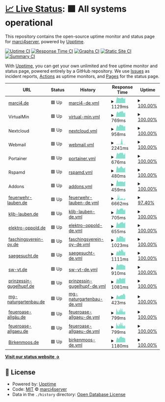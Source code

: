 # [📈 Live Status](https://marci4server.github.io/uptime): <!--live status--> **🟩 All systems operational**

This repository contains the open-source uptime monitor and status page for [marci4server](https://marci4server.github.io/uptime), powered by [Upptime](https://github.com/upptime/upptime).

[![Uptime CI](https://github.com/marci4server/uptime/workflows/Uptime%20CI/badge.svg)](https://github.com/marci4server/uptime/actions?query=workflow%3A%22Uptime+CI%22)
[![Response Time CI](https://github.com/marci4server/uptime/workflows/Response%20Time%20CI/badge.svg)](https://github.com/marci4server/uptime/actions?query=workflow%3A%22Response+Time+CI%22)
[![Graphs CI](https://github.com/marci4server/uptime/workflows/Graphs%20CI/badge.svg)](https://github.com/marci4server/uptime/actions?query=workflow%3A%22Graphs+CI%22)
[![Static Site CI](https://github.com/marci4server/uptime/workflows/Static%20Site%20CI/badge.svg)](https://github.com/marci4server/uptime/actions?query=workflow%3A%22Static+Site+CI%22)
[![Summary CI](https://github.com/marci4server/uptime/workflows/Summary%20CI/badge.svg)](https://github.com/marci4server/uptime/actions?query=workflow%3A%22Summary+CI%22)

With [Upptime](https://upptime.js.org), you can get your own unlimited and free uptime monitor and status page, powered entirely by a GitHub repository. We use [Issues](https://github.com/marci4server/uptime/issues) as incident reports, [Actions](https://github.com/marci4server/uptime/actions) as uptime monitors, and [Pages](https://marci4server.github.io/uptime) for the status page.

<!--start: status pages-->
<!-- This summary is generated by Upptime (https://github.com/upptime/upptime) -->
<!-- Do not edit this manually, your changes will be overwritten -->
<!-- prettier-ignore -->
| URL | Status | History | Response Time | Uptime |
| --- | ------ | ------- | ------------- | ------ |
| <img alt="" src="https://icons.duckduckgo.com/ip3/marci4.de.ico" height="13"> [marci4.de](https://marci4.de) | 🟩 Up | [marci4-de.yml](https://github.com/marci4server/uptime/commits/HEAD/history/marci4-de.yml) | <details><summary><img alt="Response time graph" src="./graphs/marci4-de/response-time-week.png" height="20"> 1129ms</summary><br><a href="https://marci4server.github.io/uptime/history/marci4-de"><img alt="Response time 832" src="https://img.shields.io/endpoint?url=https%3A%2F%2Fraw.githubusercontent.com%2Fmarci4server%2Fuptime%2FHEAD%2Fapi%2Fmarci4-de%2Fresponse-time.json"></a><br><a href="https://marci4server.github.io/uptime/history/marci4-de"><img alt="24-hour response time 1247" src="https://img.shields.io/endpoint?url=https%3A%2F%2Fraw.githubusercontent.com%2Fmarci4server%2Fuptime%2FHEAD%2Fapi%2Fmarci4-de%2Fresponse-time-day.json"></a><br><a href="https://marci4server.github.io/uptime/history/marci4-de"><img alt="7-day response time 1129" src="https://img.shields.io/endpoint?url=https%3A%2F%2Fraw.githubusercontent.com%2Fmarci4server%2Fuptime%2FHEAD%2Fapi%2Fmarci4-de%2Fresponse-time-week.json"></a><br><a href="https://marci4server.github.io/uptime/history/marci4-de"><img alt="30-day response time 1658" src="https://img.shields.io/endpoint?url=https%3A%2F%2Fraw.githubusercontent.com%2Fmarci4server%2Fuptime%2FHEAD%2Fapi%2Fmarci4-de%2Fresponse-time-month.json"></a><br><a href="https://marci4server.github.io/uptime/history/marci4-de"><img alt="1-year response time 898" src="https://img.shields.io/endpoint?url=https%3A%2F%2Fraw.githubusercontent.com%2Fmarci4server%2Fuptime%2FHEAD%2Fapi%2Fmarci4-de%2Fresponse-time-year.json"></a></details> | <details><summary><a href="https://marci4server.github.io/uptime/history/marci4-de">100.00%</a></summary><a href="https://marci4server.github.io/uptime/history/marci4-de"><img alt="All-time uptime 99.99%" src="https://img.shields.io/endpoint?url=https%3A%2F%2Fraw.githubusercontent.com%2Fmarci4server%2Fuptime%2FHEAD%2Fapi%2Fmarci4-de%2Fuptime.json"></a><br><a href="https://marci4server.github.io/uptime/history/marci4-de"><img alt="24-hour uptime 100.00%" src="https://img.shields.io/endpoint?url=https%3A%2F%2Fraw.githubusercontent.com%2Fmarci4server%2Fuptime%2FHEAD%2Fapi%2Fmarci4-de%2Fuptime-day.json"></a><br><a href="https://marci4server.github.io/uptime/history/marci4-de"><img alt="7-day uptime 100.00%" src="https://img.shields.io/endpoint?url=https%3A%2F%2Fraw.githubusercontent.com%2Fmarci4server%2Fuptime%2FHEAD%2Fapi%2Fmarci4-de%2Fuptime-week.json"></a><br><a href="https://marci4server.github.io/uptime/history/marci4-de"><img alt="30-day uptime 100.00%" src="https://img.shields.io/endpoint?url=https%3A%2F%2Fraw.githubusercontent.com%2Fmarci4server%2Fuptime%2FHEAD%2Fapi%2Fmarci4-de%2Fuptime-month.json"></a><br><a href="https://marci4server.github.io/uptime/history/marci4-de"><img alt="1-year uptime 99.98%" src="https://img.shields.io/endpoint?url=https%3A%2F%2Fraw.githubusercontent.com%2Fmarci4server%2Fuptime%2FHEAD%2Fapi%2Fmarci4-de%2Fuptime-year.json"></a></details>
| <img alt="" src="https://icons.duckduckgo.com/ip3/null.ico" height="13"> VirtualMin | 🟩 Up | [virtual-min.yml](https://github.com/marci4server/uptime/commits/HEAD/history/virtual-min.yml) | <details><summary><img alt="Response time graph" src="./graphs/virtual-min/response-time-week.png" height="20"> 769ms</summary><br><a href="https://marci4server.github.io/uptime/history/virtual-min"><img alt="Response time 902" src="https://img.shields.io/endpoint?url=https%3A%2F%2Fraw.githubusercontent.com%2Fmarci4server%2Fuptime%2FHEAD%2Fapi%2Fvirtual-min%2Fresponse-time.json"></a><br><a href="https://marci4server.github.io/uptime/history/virtual-min"><img alt="24-hour response time 746" src="https://img.shields.io/endpoint?url=https%3A%2F%2Fraw.githubusercontent.com%2Fmarci4server%2Fuptime%2FHEAD%2Fapi%2Fvirtual-min%2Fresponse-time-day.json"></a><br><a href="https://marci4server.github.io/uptime/history/virtual-min"><img alt="7-day response time 769" src="https://img.shields.io/endpoint?url=https%3A%2F%2Fraw.githubusercontent.com%2Fmarci4server%2Fuptime%2FHEAD%2Fapi%2Fvirtual-min%2Fresponse-time-week.json"></a><br><a href="https://marci4server.github.io/uptime/history/virtual-min"><img alt="30-day response time 915" src="https://img.shields.io/endpoint?url=https%3A%2F%2Fraw.githubusercontent.com%2Fmarci4server%2Fuptime%2FHEAD%2Fapi%2Fvirtual-min%2Fresponse-time-month.json"></a><br><a href="https://marci4server.github.io/uptime/history/virtual-min"><img alt="1-year response time 902" src="https://img.shields.io/endpoint?url=https%3A%2F%2Fraw.githubusercontent.com%2Fmarci4server%2Fuptime%2FHEAD%2Fapi%2Fvirtual-min%2Fresponse-time-year.json"></a></details> | <details><summary><a href="https://marci4server.github.io/uptime/history/virtual-min">100.00%</a></summary><a href="https://marci4server.github.io/uptime/history/virtual-min"><img alt="All-time uptime 99.98%" src="https://img.shields.io/endpoint?url=https%3A%2F%2Fraw.githubusercontent.com%2Fmarci4server%2Fuptime%2FHEAD%2Fapi%2Fvirtual-min%2Fuptime.json"></a><br><a href="https://marci4server.github.io/uptime/history/virtual-min"><img alt="24-hour uptime 100.00%" src="https://img.shields.io/endpoint?url=https%3A%2F%2Fraw.githubusercontent.com%2Fmarci4server%2Fuptime%2FHEAD%2Fapi%2Fvirtual-min%2Fuptime-day.json"></a><br><a href="https://marci4server.github.io/uptime/history/virtual-min"><img alt="7-day uptime 100.00%" src="https://img.shields.io/endpoint?url=https%3A%2F%2Fraw.githubusercontent.com%2Fmarci4server%2Fuptime%2FHEAD%2Fapi%2Fvirtual-min%2Fuptime-week.json"></a><br><a href="https://marci4server.github.io/uptime/history/virtual-min"><img alt="30-day uptime 100.00%" src="https://img.shields.io/endpoint?url=https%3A%2F%2Fraw.githubusercontent.com%2Fmarci4server%2Fuptime%2FHEAD%2Fapi%2Fvirtual-min%2Fuptime-month.json"></a><br><a href="https://marci4server.github.io/uptime/history/virtual-min"><img alt="1-year uptime 99.98%" src="https://img.shields.io/endpoint?url=https%3A%2F%2Fraw.githubusercontent.com%2Fmarci4server%2Fuptime%2FHEAD%2Fapi%2Fvirtual-min%2Fuptime-year.json"></a></details>
| <img alt="" src="https://icons.duckduckgo.com/ip3/null.ico" height="13"> Nextcloud | 🟩 Up | [nextcloud.yml](https://github.com/marci4server/uptime/commits/HEAD/history/nextcloud.yml) | <details><summary><img alt="Response time graph" src="./graphs/nextcloud/response-time-week.png" height="20"> 958ms</summary><br><a href="https://marci4server.github.io/uptime/history/nextcloud"><img alt="Response time 1430" src="https://img.shields.io/endpoint?url=https%3A%2F%2Fraw.githubusercontent.com%2Fmarci4server%2Fuptime%2FHEAD%2Fapi%2Fnextcloud%2Fresponse-time.json"></a><br><a href="https://marci4server.github.io/uptime/history/nextcloud"><img alt="24-hour response time 943" src="https://img.shields.io/endpoint?url=https%3A%2F%2Fraw.githubusercontent.com%2Fmarci4server%2Fuptime%2FHEAD%2Fapi%2Fnextcloud%2Fresponse-time-day.json"></a><br><a href="https://marci4server.github.io/uptime/history/nextcloud"><img alt="7-day response time 958" src="https://img.shields.io/endpoint?url=https%3A%2F%2Fraw.githubusercontent.com%2Fmarci4server%2Fuptime%2FHEAD%2Fapi%2Fnextcloud%2Fresponse-time-week.json"></a><br><a href="https://marci4server.github.io/uptime/history/nextcloud"><img alt="30-day response time 960" src="https://img.shields.io/endpoint?url=https%3A%2F%2Fraw.githubusercontent.com%2Fmarci4server%2Fuptime%2FHEAD%2Fapi%2Fnextcloud%2Fresponse-time-month.json"></a><br><a href="https://marci4server.github.io/uptime/history/nextcloud"><img alt="1-year response time 1314" src="https://img.shields.io/endpoint?url=https%3A%2F%2Fraw.githubusercontent.com%2Fmarci4server%2Fuptime%2FHEAD%2Fapi%2Fnextcloud%2Fresponse-time-year.json"></a></details> | <details><summary><a href="https://marci4server.github.io/uptime/history/nextcloud">100.00%</a></summary><a href="https://marci4server.github.io/uptime/history/nextcloud"><img alt="All-time uptime 99.99%" src="https://img.shields.io/endpoint?url=https%3A%2F%2Fraw.githubusercontent.com%2Fmarci4server%2Fuptime%2FHEAD%2Fapi%2Fnextcloud%2Fuptime.json"></a><br><a href="https://marci4server.github.io/uptime/history/nextcloud"><img alt="24-hour uptime 100.00%" src="https://img.shields.io/endpoint?url=https%3A%2F%2Fraw.githubusercontent.com%2Fmarci4server%2Fuptime%2FHEAD%2Fapi%2Fnextcloud%2Fuptime-day.json"></a><br><a href="https://marci4server.github.io/uptime/history/nextcloud"><img alt="7-day uptime 100.00%" src="https://img.shields.io/endpoint?url=https%3A%2F%2Fraw.githubusercontent.com%2Fmarci4server%2Fuptime%2FHEAD%2Fapi%2Fnextcloud%2Fuptime-week.json"></a><br><a href="https://marci4server.github.io/uptime/history/nextcloud"><img alt="30-day uptime 100.00%" src="https://img.shields.io/endpoint?url=https%3A%2F%2Fraw.githubusercontent.com%2Fmarci4server%2Fuptime%2FHEAD%2Fapi%2Fnextcloud%2Fuptime-month.json"></a><br><a href="https://marci4server.github.io/uptime/history/nextcloud"><img alt="1-year uptime 99.99%" src="https://img.shields.io/endpoint?url=https%3A%2F%2Fraw.githubusercontent.com%2Fmarci4server%2Fuptime%2FHEAD%2Fapi%2Fnextcloud%2Fuptime-year.json"></a></details>
| <img alt="" src="https://icons.duckduckgo.com/ip3/null.ico" height="13"> Webmail | 🟩 Up | [webmail.yml](https://github.com/marci4server/uptime/commits/HEAD/history/webmail.yml) | <details><summary><img alt="Response time graph" src="./graphs/webmail/response-time-week.png" height="20"> 2241ms</summary><br><a href="https://marci4server.github.io/uptime/history/webmail"><img alt="Response time 692" src="https://img.shields.io/endpoint?url=https%3A%2F%2Fraw.githubusercontent.com%2Fmarci4server%2Fuptime%2FHEAD%2Fapi%2Fwebmail%2Fresponse-time.json"></a><br><a href="https://marci4server.github.io/uptime/history/webmail"><img alt="24-hour response time 512" src="https://img.shields.io/endpoint?url=https%3A%2F%2Fraw.githubusercontent.com%2Fmarci4server%2Fuptime%2FHEAD%2Fapi%2Fwebmail%2Fresponse-time-day.json"></a><br><a href="https://marci4server.github.io/uptime/history/webmail"><img alt="7-day response time 2241" src="https://img.shields.io/endpoint?url=https%3A%2F%2Fraw.githubusercontent.com%2Fmarci4server%2Fuptime%2FHEAD%2Fapi%2Fwebmail%2Fresponse-time-week.json"></a><br><a href="https://marci4server.github.io/uptime/history/webmail"><img alt="30-day response time 1000" src="https://img.shields.io/endpoint?url=https%3A%2F%2Fraw.githubusercontent.com%2Fmarci4server%2Fuptime%2FHEAD%2Fapi%2Fwebmail%2Fresponse-time-month.json"></a><br><a href="https://marci4server.github.io/uptime/history/webmail"><img alt="1-year response time 692" src="https://img.shields.io/endpoint?url=https%3A%2F%2Fraw.githubusercontent.com%2Fmarci4server%2Fuptime%2FHEAD%2Fapi%2Fwebmail%2Fresponse-time-year.json"></a></details> | <details><summary><a href="https://marci4server.github.io/uptime/history/webmail">100.00%</a></summary><a href="https://marci4server.github.io/uptime/history/webmail"><img alt="All-time uptime 99.98%" src="https://img.shields.io/endpoint?url=https%3A%2F%2Fraw.githubusercontent.com%2Fmarci4server%2Fuptime%2FHEAD%2Fapi%2Fwebmail%2Fuptime.json"></a><br><a href="https://marci4server.github.io/uptime/history/webmail"><img alt="24-hour uptime 100.00%" src="https://img.shields.io/endpoint?url=https%3A%2F%2Fraw.githubusercontent.com%2Fmarci4server%2Fuptime%2FHEAD%2Fapi%2Fwebmail%2Fuptime-day.json"></a><br><a href="https://marci4server.github.io/uptime/history/webmail"><img alt="7-day uptime 100.00%" src="https://img.shields.io/endpoint?url=https%3A%2F%2Fraw.githubusercontent.com%2Fmarci4server%2Fuptime%2FHEAD%2Fapi%2Fwebmail%2Fuptime-week.json"></a><br><a href="https://marci4server.github.io/uptime/history/webmail"><img alt="30-day uptime 100.00%" src="https://img.shields.io/endpoint?url=https%3A%2F%2Fraw.githubusercontent.com%2Fmarci4server%2Fuptime%2FHEAD%2Fapi%2Fwebmail%2Fuptime-month.json"></a><br><a href="https://marci4server.github.io/uptime/history/webmail"><img alt="1-year uptime 99.98%" src="https://img.shields.io/endpoint?url=https%3A%2F%2Fraw.githubusercontent.com%2Fmarci4server%2Fuptime%2FHEAD%2Fapi%2Fwebmail%2Fuptime-year.json"></a></details>
| <img alt="" src="https://icons.duckduckgo.com/ip3/null.ico" height="13"> Portainer | 🟩 Up | [portainer.yml](https://github.com/marci4server/uptime/commits/HEAD/history/portainer.yml) | <details><summary><img alt="Response time graph" src="./graphs/portainer/response-time-week.png" height="20"> 676ms</summary><br><a href="https://marci4server.github.io/uptime/history/portainer"><img alt="Response time 818" src="https://img.shields.io/endpoint?url=https%3A%2F%2Fraw.githubusercontent.com%2Fmarci4server%2Fuptime%2FHEAD%2Fapi%2Fportainer%2Fresponse-time.json"></a><br><a href="https://marci4server.github.io/uptime/history/portainer"><img alt="24-hour response time 739" src="https://img.shields.io/endpoint?url=https%3A%2F%2Fraw.githubusercontent.com%2Fmarci4server%2Fuptime%2FHEAD%2Fapi%2Fportainer%2Fresponse-time-day.json"></a><br><a href="https://marci4server.github.io/uptime/history/portainer"><img alt="7-day response time 676" src="https://img.shields.io/endpoint?url=https%3A%2F%2Fraw.githubusercontent.com%2Fmarci4server%2Fuptime%2FHEAD%2Fapi%2Fportainer%2Fresponse-time-week.json"></a><br><a href="https://marci4server.github.io/uptime/history/portainer"><img alt="30-day response time 659" src="https://img.shields.io/endpoint?url=https%3A%2F%2Fraw.githubusercontent.com%2Fmarci4server%2Fuptime%2FHEAD%2Fapi%2Fportainer%2Fresponse-time-month.json"></a><br><a href="https://marci4server.github.io/uptime/history/portainer"><img alt="1-year response time 818" src="https://img.shields.io/endpoint?url=https%3A%2F%2Fraw.githubusercontent.com%2Fmarci4server%2Fuptime%2FHEAD%2Fapi%2Fportainer%2Fresponse-time-year.json"></a></details> | <details><summary><a href="https://marci4server.github.io/uptime/history/portainer">100.00%</a></summary><a href="https://marci4server.github.io/uptime/history/portainer"><img alt="All-time uptime 99.98%" src="https://img.shields.io/endpoint?url=https%3A%2F%2Fraw.githubusercontent.com%2Fmarci4server%2Fuptime%2FHEAD%2Fapi%2Fportainer%2Fuptime.json"></a><br><a href="https://marci4server.github.io/uptime/history/portainer"><img alt="24-hour uptime 100.00%" src="https://img.shields.io/endpoint?url=https%3A%2F%2Fraw.githubusercontent.com%2Fmarci4server%2Fuptime%2FHEAD%2Fapi%2Fportainer%2Fuptime-day.json"></a><br><a href="https://marci4server.github.io/uptime/history/portainer"><img alt="7-day uptime 100.00%" src="https://img.shields.io/endpoint?url=https%3A%2F%2Fraw.githubusercontent.com%2Fmarci4server%2Fuptime%2FHEAD%2Fapi%2Fportainer%2Fuptime-week.json"></a><br><a href="https://marci4server.github.io/uptime/history/portainer"><img alt="30-day uptime 100.00%" src="https://img.shields.io/endpoint?url=https%3A%2F%2Fraw.githubusercontent.com%2Fmarci4server%2Fuptime%2FHEAD%2Fapi%2Fportainer%2Fuptime-month.json"></a><br><a href="https://marci4server.github.io/uptime/history/portainer"><img alt="1-year uptime 99.98%" src="https://img.shields.io/endpoint?url=https%3A%2F%2Fraw.githubusercontent.com%2Fmarci4server%2Fuptime%2FHEAD%2Fapi%2Fportainer%2Fuptime-year.json"></a></details>
| <img alt="" src="https://icons.duckduckgo.com/ip3/null.ico" height="13"> Rspamd | 🟩 Up | [rspamd.yml](https://github.com/marci4server/uptime/commits/HEAD/history/rspamd.yml) | <details><summary><img alt="Response time graph" src="./graphs/rspamd/response-time-week.png" height="20"> 480ms</summary><br><a href="https://marci4server.github.io/uptime/history/rspamd"><img alt="Response time 538" src="https://img.shields.io/endpoint?url=https%3A%2F%2Fraw.githubusercontent.com%2Fmarci4server%2Fuptime%2FHEAD%2Fapi%2Frspamd%2Fresponse-time.json"></a><br><a href="https://marci4server.github.io/uptime/history/rspamd"><img alt="24-hour response time 502" src="https://img.shields.io/endpoint?url=https%3A%2F%2Fraw.githubusercontent.com%2Fmarci4server%2Fuptime%2FHEAD%2Fapi%2Frspamd%2Fresponse-time-day.json"></a><br><a href="https://marci4server.github.io/uptime/history/rspamd"><img alt="7-day response time 480" src="https://img.shields.io/endpoint?url=https%3A%2F%2Fraw.githubusercontent.com%2Fmarci4server%2Fuptime%2FHEAD%2Fapi%2Frspamd%2Fresponse-time-week.json"></a><br><a href="https://marci4server.github.io/uptime/history/rspamd"><img alt="30-day response time 507" src="https://img.shields.io/endpoint?url=https%3A%2F%2Fraw.githubusercontent.com%2Fmarci4server%2Fuptime%2FHEAD%2Fapi%2Frspamd%2Fresponse-time-month.json"></a><br><a href="https://marci4server.github.io/uptime/history/rspamd"><img alt="1-year response time 538" src="https://img.shields.io/endpoint?url=https%3A%2F%2Fraw.githubusercontent.com%2Fmarci4server%2Fuptime%2FHEAD%2Fapi%2Frspamd%2Fresponse-time-year.json"></a></details> | <details><summary><a href="https://marci4server.github.io/uptime/history/rspamd">100.00%</a></summary><a href="https://marci4server.github.io/uptime/history/rspamd"><img alt="All-time uptime 99.94%" src="https://img.shields.io/endpoint?url=https%3A%2F%2Fraw.githubusercontent.com%2Fmarci4server%2Fuptime%2FHEAD%2Fapi%2Frspamd%2Fuptime.json"></a><br><a href="https://marci4server.github.io/uptime/history/rspamd"><img alt="24-hour uptime 100.00%" src="https://img.shields.io/endpoint?url=https%3A%2F%2Fraw.githubusercontent.com%2Fmarci4server%2Fuptime%2FHEAD%2Fapi%2Frspamd%2Fuptime-day.json"></a><br><a href="https://marci4server.github.io/uptime/history/rspamd"><img alt="7-day uptime 100.00%" src="https://img.shields.io/endpoint?url=https%3A%2F%2Fraw.githubusercontent.com%2Fmarci4server%2Fuptime%2FHEAD%2Fapi%2Frspamd%2Fuptime-week.json"></a><br><a href="https://marci4server.github.io/uptime/history/rspamd"><img alt="30-day uptime 100.00%" src="https://img.shields.io/endpoint?url=https%3A%2F%2Fraw.githubusercontent.com%2Fmarci4server%2Fuptime%2FHEAD%2Fapi%2Frspamd%2Fuptime-month.json"></a><br><a href="https://marci4server.github.io/uptime/history/rspamd"><img alt="1-year uptime 99.94%" src="https://img.shields.io/endpoint?url=https%3A%2F%2Fraw.githubusercontent.com%2Fmarci4server%2Fuptime%2FHEAD%2Fapi%2Frspamd%2Fuptime-year.json"></a></details>
| <img alt="" src="https://icons.duckduckgo.com/ip3/null.ico" height="13"> Addons | 🟩 Up | [addons.yml](https://github.com/marci4server/uptime/commits/HEAD/history/addons.yml) | <details><summary><img alt="Response time graph" src="./graphs/addons/response-time-week.png" height="20"> 459ms</summary><br><a href="https://marci4server.github.io/uptime/history/addons"><img alt="Response time 518" src="https://img.shields.io/endpoint?url=https%3A%2F%2Fraw.githubusercontent.com%2Fmarci4server%2Fuptime%2FHEAD%2Fapi%2Faddons%2Fresponse-time.json"></a><br><a href="https://marci4server.github.io/uptime/history/addons"><img alt="24-hour response time 509" src="https://img.shields.io/endpoint?url=https%3A%2F%2Fraw.githubusercontent.com%2Fmarci4server%2Fuptime%2FHEAD%2Fapi%2Faddons%2Fresponse-time-day.json"></a><br><a href="https://marci4server.github.io/uptime/history/addons"><img alt="7-day response time 459" src="https://img.shields.io/endpoint?url=https%3A%2F%2Fraw.githubusercontent.com%2Fmarci4server%2Fuptime%2FHEAD%2Fapi%2Faddons%2Fresponse-time-week.json"></a><br><a href="https://marci4server.github.io/uptime/history/addons"><img alt="30-day response time 513" src="https://img.shields.io/endpoint?url=https%3A%2F%2Fraw.githubusercontent.com%2Fmarci4server%2Fuptime%2FHEAD%2Fapi%2Faddons%2Fresponse-time-month.json"></a><br><a href="https://marci4server.github.io/uptime/history/addons"><img alt="1-year response time 518" src="https://img.shields.io/endpoint?url=https%3A%2F%2Fraw.githubusercontent.com%2Fmarci4server%2Fuptime%2FHEAD%2Fapi%2Faddons%2Fresponse-time-year.json"></a></details> | <details><summary><a href="https://marci4server.github.io/uptime/history/addons">100.00%</a></summary><a href="https://marci4server.github.io/uptime/history/addons"><img alt="All-time uptime 99.97%" src="https://img.shields.io/endpoint?url=https%3A%2F%2Fraw.githubusercontent.com%2Fmarci4server%2Fuptime%2FHEAD%2Fapi%2Faddons%2Fuptime.json"></a><br><a href="https://marci4server.github.io/uptime/history/addons"><img alt="24-hour uptime 100.00%" src="https://img.shields.io/endpoint?url=https%3A%2F%2Fraw.githubusercontent.com%2Fmarci4server%2Fuptime%2FHEAD%2Fapi%2Faddons%2Fuptime-day.json"></a><br><a href="https://marci4server.github.io/uptime/history/addons"><img alt="7-day uptime 100.00%" src="https://img.shields.io/endpoint?url=https%3A%2F%2Fraw.githubusercontent.com%2Fmarci4server%2Fuptime%2FHEAD%2Fapi%2Faddons%2Fuptime-week.json"></a><br><a href="https://marci4server.github.io/uptime/history/addons"><img alt="30-day uptime 100.00%" src="https://img.shields.io/endpoint?url=https%3A%2F%2Fraw.githubusercontent.com%2Fmarci4server%2Fuptime%2FHEAD%2Fapi%2Faddons%2Fuptime-month.json"></a><br><a href="https://marci4server.github.io/uptime/history/addons"><img alt="1-year uptime 99.97%" src="https://img.shields.io/endpoint?url=https%3A%2F%2Fraw.githubusercontent.com%2Fmarci4server%2Fuptime%2FHEAD%2Fapi%2Faddons%2Fuptime-year.json"></a></details>
| <img alt="" src="https://icons.duckduckgo.com/ip3/feuerwehr-lauben.de.ico" height="13"> [feuerwehr-lauben.de](https://feuerwehr-lauben.de) | 🟩 Up | [feuerwehr-lauben-de.yml](https://github.com/marci4server/uptime/commits/HEAD/history/feuerwehr-lauben-de.yml) | <details><summary><img alt="Response time graph" src="./graphs/feuerwehr-lauben-de/response-time-week.png" height="20"> 6662ms</summary><br><a href="https://marci4server.github.io/uptime/history/feuerwehr-lauben-de"><img alt="Response time 2523" src="https://img.shields.io/endpoint?url=https%3A%2F%2Fraw.githubusercontent.com%2Fmarci4server%2Fuptime%2FHEAD%2Fapi%2Ffeuerwehr-lauben-de%2Fresponse-time.json"></a><br><a href="https://marci4server.github.io/uptime/history/feuerwehr-lauben-de"><img alt="24-hour response time 5756" src="https://img.shields.io/endpoint?url=https%3A%2F%2Fraw.githubusercontent.com%2Fmarci4server%2Fuptime%2FHEAD%2Fapi%2Ffeuerwehr-lauben-de%2Fresponse-time-day.json"></a><br><a href="https://marci4server.github.io/uptime/history/feuerwehr-lauben-de"><img alt="7-day response time 6662" src="https://img.shields.io/endpoint?url=https%3A%2F%2Fraw.githubusercontent.com%2Fmarci4server%2Fuptime%2FHEAD%2Fapi%2Ffeuerwehr-lauben-de%2Fresponse-time-week.json"></a><br><a href="https://marci4server.github.io/uptime/history/feuerwehr-lauben-de"><img alt="30-day response time 6667" src="https://img.shields.io/endpoint?url=https%3A%2F%2Fraw.githubusercontent.com%2Fmarci4server%2Fuptime%2FHEAD%2Fapi%2Ffeuerwehr-lauben-de%2Fresponse-time-month.json"></a><br><a href="https://marci4server.github.io/uptime/history/feuerwehr-lauben-de"><img alt="1-year response time 2738" src="https://img.shields.io/endpoint?url=https%3A%2F%2Fraw.githubusercontent.com%2Fmarci4server%2Fuptime%2FHEAD%2Fapi%2Ffeuerwehr-lauben-de%2Fresponse-time-year.json"></a></details> | <details><summary><a href="https://marci4server.github.io/uptime/history/feuerwehr-lauben-de">97.40%</a></summary><a href="https://marci4server.github.io/uptime/history/feuerwehr-lauben-de"><img alt="All-time uptime 99.80%" src="https://img.shields.io/endpoint?url=https%3A%2F%2Fraw.githubusercontent.com%2Fmarci4server%2Fuptime%2FHEAD%2Fapi%2Ffeuerwehr-lauben-de%2Fuptime.json"></a><br><a href="https://marci4server.github.io/uptime/history/feuerwehr-lauben-de"><img alt="24-hour uptime 97.11%" src="https://img.shields.io/endpoint?url=https%3A%2F%2Fraw.githubusercontent.com%2Fmarci4server%2Fuptime%2FHEAD%2Fapi%2Ffeuerwehr-lauben-de%2Fuptime-day.json"></a><br><a href="https://marci4server.github.io/uptime/history/feuerwehr-lauben-de"><img alt="7-day uptime 97.40%" src="https://img.shields.io/endpoint?url=https%3A%2F%2Fraw.githubusercontent.com%2Fmarci4server%2Fuptime%2FHEAD%2Fapi%2Ffeuerwehr-lauben-de%2Fuptime-week.json"></a><br><a href="https://marci4server.github.io/uptime/history/feuerwehr-lauben-de"><img alt="30-day uptime 96.93%" src="https://img.shields.io/endpoint?url=https%3A%2F%2Fraw.githubusercontent.com%2Fmarci4server%2Fuptime%2FHEAD%2Fapi%2Ffeuerwehr-lauben-de%2Fuptime-month.json"></a><br><a href="https://marci4server.github.io/uptime/history/feuerwehr-lauben-de"><img alt="1-year uptime 99.74%" src="https://img.shields.io/endpoint?url=https%3A%2F%2Fraw.githubusercontent.com%2Fmarci4server%2Fuptime%2FHEAD%2Fapi%2Ffeuerwehr-lauben-de%2Fuptime-year.json"></a></details>
| <img alt="" src="https://icons.duckduckgo.com/ip3/kljb-lauben.de.ico" height="13"> [kljb-lauben.de](https://kljb-lauben.de) | 🟩 Up | [kljb-lauben-de.yml](https://github.com/marci4server/uptime/commits/HEAD/history/kljb-lauben-de.yml) | <details><summary><img alt="Response time graph" src="./graphs/kljb-lauben-de/response-time-week.png" height="20"> 705ms</summary><br><a href="https://marci4server.github.io/uptime/history/kljb-lauben-de"><img alt="Response time 1337" src="https://img.shields.io/endpoint?url=https%3A%2F%2Fraw.githubusercontent.com%2Fmarci4server%2Fuptime%2FHEAD%2Fapi%2Fkljb-lauben-de%2Fresponse-time.json"></a><br><a href="https://marci4server.github.io/uptime/history/kljb-lauben-de"><img alt="24-hour response time 713" src="https://img.shields.io/endpoint?url=https%3A%2F%2Fraw.githubusercontent.com%2Fmarci4server%2Fuptime%2FHEAD%2Fapi%2Fkljb-lauben-de%2Fresponse-time-day.json"></a><br><a href="https://marci4server.github.io/uptime/history/kljb-lauben-de"><img alt="7-day response time 705" src="https://img.shields.io/endpoint?url=https%3A%2F%2Fraw.githubusercontent.com%2Fmarci4server%2Fuptime%2FHEAD%2Fapi%2Fkljb-lauben-de%2Fresponse-time-week.json"></a><br><a href="https://marci4server.github.io/uptime/history/kljb-lauben-de"><img alt="30-day response time 768" src="https://img.shields.io/endpoint?url=https%3A%2F%2Fraw.githubusercontent.com%2Fmarci4server%2Fuptime%2FHEAD%2Fapi%2Fkljb-lauben-de%2Fresponse-time-month.json"></a><br><a href="https://marci4server.github.io/uptime/history/kljb-lauben-de"><img alt="1-year response time 1233" src="https://img.shields.io/endpoint?url=https%3A%2F%2Fraw.githubusercontent.com%2Fmarci4server%2Fuptime%2FHEAD%2Fapi%2Fkljb-lauben-de%2Fresponse-time-year.json"></a></details> | <details><summary><a href="https://marci4server.github.io/uptime/history/kljb-lauben-de">100.00%</a></summary><a href="https://marci4server.github.io/uptime/history/kljb-lauben-de"><img alt="All-time uptime 99.99%" src="https://img.shields.io/endpoint?url=https%3A%2F%2Fraw.githubusercontent.com%2Fmarci4server%2Fuptime%2FHEAD%2Fapi%2Fkljb-lauben-de%2Fuptime.json"></a><br><a href="https://marci4server.github.io/uptime/history/kljb-lauben-de"><img alt="24-hour uptime 100.00%" src="https://img.shields.io/endpoint?url=https%3A%2F%2Fraw.githubusercontent.com%2Fmarci4server%2Fuptime%2FHEAD%2Fapi%2Fkljb-lauben-de%2Fuptime-day.json"></a><br><a href="https://marci4server.github.io/uptime/history/kljb-lauben-de"><img alt="7-day uptime 100.00%" src="https://img.shields.io/endpoint?url=https%3A%2F%2Fraw.githubusercontent.com%2Fmarci4server%2Fuptime%2FHEAD%2Fapi%2Fkljb-lauben-de%2Fuptime-week.json"></a><br><a href="https://marci4server.github.io/uptime/history/kljb-lauben-de"><img alt="30-day uptime 100.00%" src="https://img.shields.io/endpoint?url=https%3A%2F%2Fraw.githubusercontent.com%2Fmarci4server%2Fuptime%2FHEAD%2Fapi%2Fkljb-lauben-de%2Fuptime-month.json"></a><br><a href="https://marci4server.github.io/uptime/history/kljb-lauben-de"><img alt="1-year uptime 99.99%" src="https://img.shields.io/endpoint?url=https%3A%2F%2Fraw.githubusercontent.com%2Fmarci4server%2Fuptime%2FHEAD%2Fapi%2Fkljb-lauben-de%2Fuptime-year.json"></a></details>
| <img alt="" src="https://icons.duckduckgo.com/ip3/elektro-oppold.de.ico" height="13"> [elektro-oppold.de](https://elektro-oppold.de) | 🟩 Up | [elektro-oppold-de.yml](https://github.com/marci4server/uptime/commits/HEAD/history/elektro-oppold-de.yml) | <details><summary><img alt="Response time graph" src="./graphs/elektro-oppold-de/response-time-week.png" height="20"> 655ms</summary><br><a href="https://marci4server.github.io/uptime/history/elektro-oppold-de"><img alt="Response time 814" src="https://img.shields.io/endpoint?url=https%3A%2F%2Fraw.githubusercontent.com%2Fmarci4server%2Fuptime%2FHEAD%2Fapi%2Felektro-oppold-de%2Fresponse-time.json"></a><br><a href="https://marci4server.github.io/uptime/history/elektro-oppold-de"><img alt="24-hour response time 747" src="https://img.shields.io/endpoint?url=https%3A%2F%2Fraw.githubusercontent.com%2Fmarci4server%2Fuptime%2FHEAD%2Fapi%2Felektro-oppold-de%2Fresponse-time-day.json"></a><br><a href="https://marci4server.github.io/uptime/history/elektro-oppold-de"><img alt="7-day response time 655" src="https://img.shields.io/endpoint?url=https%3A%2F%2Fraw.githubusercontent.com%2Fmarci4server%2Fuptime%2FHEAD%2Fapi%2Felektro-oppold-de%2Fresponse-time-week.json"></a><br><a href="https://marci4server.github.io/uptime/history/elektro-oppold-de"><img alt="30-day response time 672" src="https://img.shields.io/endpoint?url=https%3A%2F%2Fraw.githubusercontent.com%2Fmarci4server%2Fuptime%2FHEAD%2Fapi%2Felektro-oppold-de%2Fresponse-time-month.json"></a><br><a href="https://marci4server.github.io/uptime/history/elektro-oppold-de"><img alt="1-year response time 840" src="https://img.shields.io/endpoint?url=https%3A%2F%2Fraw.githubusercontent.com%2Fmarci4server%2Fuptime%2FHEAD%2Fapi%2Felektro-oppold-de%2Fresponse-time-year.json"></a></details> | <details><summary><a href="https://marci4server.github.io/uptime/history/elektro-oppold-de">100.00%</a></summary><a href="https://marci4server.github.io/uptime/history/elektro-oppold-de"><img alt="All-time uptime 99.99%" src="https://img.shields.io/endpoint?url=https%3A%2F%2Fraw.githubusercontent.com%2Fmarci4server%2Fuptime%2FHEAD%2Fapi%2Felektro-oppold-de%2Fuptime.json"></a><br><a href="https://marci4server.github.io/uptime/history/elektro-oppold-de"><img alt="24-hour uptime 100.00%" src="https://img.shields.io/endpoint?url=https%3A%2F%2Fraw.githubusercontent.com%2Fmarci4server%2Fuptime%2FHEAD%2Fapi%2Felektro-oppold-de%2Fuptime-day.json"></a><br><a href="https://marci4server.github.io/uptime/history/elektro-oppold-de"><img alt="7-day uptime 100.00%" src="https://img.shields.io/endpoint?url=https%3A%2F%2Fraw.githubusercontent.com%2Fmarci4server%2Fuptime%2FHEAD%2Fapi%2Felektro-oppold-de%2Fuptime-week.json"></a><br><a href="https://marci4server.github.io/uptime/history/elektro-oppold-de"><img alt="30-day uptime 100.00%" src="https://img.shields.io/endpoint?url=https%3A%2F%2Fraw.githubusercontent.com%2Fmarci4server%2Fuptime%2FHEAD%2Fapi%2Felektro-oppold-de%2Fuptime-month.json"></a><br><a href="https://marci4server.github.io/uptime/history/elektro-oppold-de"><img alt="1-year uptime 99.98%" src="https://img.shields.io/endpoint?url=https%3A%2F%2Fraw.githubusercontent.com%2Fmarci4server%2Fuptime%2FHEAD%2Fapi%2Felektro-oppold-de%2Fuptime-year.json"></a></details>
| <img alt="" src="https://icons.duckduckgo.com/ip3/faschingsverein-oy.de.ico" height="13"> [faschingsverein-oy.de](https://faschingsverein-oy.de) | 🟩 Up | [faschingsverein-oy-de.yml](https://github.com/marci4server/uptime/commits/HEAD/history/faschingsverein-oy-de.yml) | <details><summary><img alt="Response time graph" src="./graphs/faschingsverein-oy-de/response-time-week.png" height="20"> 1023ms</summary><br><a href="https://marci4server.github.io/uptime/history/faschingsverein-oy-de"><img alt="Response time 1270" src="https://img.shields.io/endpoint?url=https%3A%2F%2Fraw.githubusercontent.com%2Fmarci4server%2Fuptime%2FHEAD%2Fapi%2Ffaschingsverein-oy-de%2Fresponse-time.json"></a><br><a href="https://marci4server.github.io/uptime/history/faschingsverein-oy-de"><img alt="24-hour response time 966" src="https://img.shields.io/endpoint?url=https%3A%2F%2Fraw.githubusercontent.com%2Fmarci4server%2Fuptime%2FHEAD%2Fapi%2Ffaschingsverein-oy-de%2Fresponse-time-day.json"></a><br><a href="https://marci4server.github.io/uptime/history/faschingsverein-oy-de"><img alt="7-day response time 1023" src="https://img.shields.io/endpoint?url=https%3A%2F%2Fraw.githubusercontent.com%2Fmarci4server%2Fuptime%2FHEAD%2Fapi%2Ffaschingsverein-oy-de%2Fresponse-time-week.json"></a><br><a href="https://marci4server.github.io/uptime/history/faschingsverein-oy-de"><img alt="30-day response time 1098" src="https://img.shields.io/endpoint?url=https%3A%2F%2Fraw.githubusercontent.com%2Fmarci4server%2Fuptime%2FHEAD%2Fapi%2Ffaschingsverein-oy-de%2Fresponse-time-month.json"></a><br><a href="https://marci4server.github.io/uptime/history/faschingsverein-oy-de"><img alt="1-year response time 1261" src="https://img.shields.io/endpoint?url=https%3A%2F%2Fraw.githubusercontent.com%2Fmarci4server%2Fuptime%2FHEAD%2Fapi%2Ffaschingsverein-oy-de%2Fresponse-time-year.json"></a></details> | <details><summary><a href="https://marci4server.github.io/uptime/history/faschingsverein-oy-de">100.00%</a></summary><a href="https://marci4server.github.io/uptime/history/faschingsverein-oy-de"><img alt="All-time uptime 99.98%" src="https://img.shields.io/endpoint?url=https%3A%2F%2Fraw.githubusercontent.com%2Fmarci4server%2Fuptime%2FHEAD%2Fapi%2Ffaschingsverein-oy-de%2Fuptime.json"></a><br><a href="https://marci4server.github.io/uptime/history/faschingsverein-oy-de"><img alt="24-hour uptime 100.00%" src="https://img.shields.io/endpoint?url=https%3A%2F%2Fraw.githubusercontent.com%2Fmarci4server%2Fuptime%2FHEAD%2Fapi%2Ffaschingsverein-oy-de%2Fuptime-day.json"></a><br><a href="https://marci4server.github.io/uptime/history/faschingsverein-oy-de"><img alt="7-day uptime 100.00%" src="https://img.shields.io/endpoint?url=https%3A%2F%2Fraw.githubusercontent.com%2Fmarci4server%2Fuptime%2FHEAD%2Fapi%2Ffaschingsverein-oy-de%2Fuptime-week.json"></a><br><a href="https://marci4server.github.io/uptime/history/faschingsverein-oy-de"><img alt="30-day uptime 100.00%" src="https://img.shields.io/endpoint?url=https%3A%2F%2Fraw.githubusercontent.com%2Fmarci4server%2Fuptime%2FHEAD%2Fapi%2Ffaschingsverein-oy-de%2Fuptime-month.json"></a><br><a href="https://marci4server.github.io/uptime/history/faschingsverein-oy-de"><img alt="1-year uptime 99.98%" src="https://img.shields.io/endpoint?url=https%3A%2F%2Fraw.githubusercontent.com%2Fmarci4server%2Fuptime%2FHEAD%2Fapi%2Ffaschingsverein-oy-de%2Fuptime-year.json"></a></details>
| <img alt="" src="https://icons.duckduckgo.com/ip3/saegesucht.de.ico" height="13"> [saegesucht.de](https://saegesucht.de) | 🟩 Up | [saegesucht-de.yml](https://github.com/marci4server/uptime/commits/HEAD/history/saegesucht-de.yml) | <details><summary><img alt="Response time graph" src="./graphs/saegesucht-de/response-time-week.png" height="20"> 1111ms</summary><br><a href="https://marci4server.github.io/uptime/history/saegesucht-de"><img alt="Response time 1248" src="https://img.shields.io/endpoint?url=https%3A%2F%2Fraw.githubusercontent.com%2Fmarci4server%2Fuptime%2FHEAD%2Fapi%2Fsaegesucht-de%2Fresponse-time.json"></a><br><a href="https://marci4server.github.io/uptime/history/saegesucht-de"><img alt="24-hour response time 1016" src="https://img.shields.io/endpoint?url=https%3A%2F%2Fraw.githubusercontent.com%2Fmarci4server%2Fuptime%2FHEAD%2Fapi%2Fsaegesucht-de%2Fresponse-time-day.json"></a><br><a href="https://marci4server.github.io/uptime/history/saegesucht-de"><img alt="7-day response time 1111" src="https://img.shields.io/endpoint?url=https%3A%2F%2Fraw.githubusercontent.com%2Fmarci4server%2Fuptime%2FHEAD%2Fapi%2Fsaegesucht-de%2Fresponse-time-week.json"></a><br><a href="https://marci4server.github.io/uptime/history/saegesucht-de"><img alt="30-day response time 2166" src="https://img.shields.io/endpoint?url=https%3A%2F%2Fraw.githubusercontent.com%2Fmarci4server%2Fuptime%2FHEAD%2Fapi%2Fsaegesucht-de%2Fresponse-time-month.json"></a><br><a href="https://marci4server.github.io/uptime/history/saegesucht-de"><img alt="1-year response time 1302" src="https://img.shields.io/endpoint?url=https%3A%2F%2Fraw.githubusercontent.com%2Fmarci4server%2Fuptime%2FHEAD%2Fapi%2Fsaegesucht-de%2Fresponse-time-year.json"></a></details> | <details><summary><a href="https://marci4server.github.io/uptime/history/saegesucht-de">100.00%</a></summary><a href="https://marci4server.github.io/uptime/history/saegesucht-de"><img alt="All-time uptime 99.99%" src="https://img.shields.io/endpoint?url=https%3A%2F%2Fraw.githubusercontent.com%2Fmarci4server%2Fuptime%2FHEAD%2Fapi%2Fsaegesucht-de%2Fuptime.json"></a><br><a href="https://marci4server.github.io/uptime/history/saegesucht-de"><img alt="24-hour uptime 100.00%" src="https://img.shields.io/endpoint?url=https%3A%2F%2Fraw.githubusercontent.com%2Fmarci4server%2Fuptime%2FHEAD%2Fapi%2Fsaegesucht-de%2Fuptime-day.json"></a><br><a href="https://marci4server.github.io/uptime/history/saegesucht-de"><img alt="7-day uptime 100.00%" src="https://img.shields.io/endpoint?url=https%3A%2F%2Fraw.githubusercontent.com%2Fmarci4server%2Fuptime%2FHEAD%2Fapi%2Fsaegesucht-de%2Fuptime-week.json"></a><br><a href="https://marci4server.github.io/uptime/history/saegesucht-de"><img alt="30-day uptime 100.00%" src="https://img.shields.io/endpoint?url=https%3A%2F%2Fraw.githubusercontent.com%2Fmarci4server%2Fuptime%2FHEAD%2Fapi%2Fsaegesucht-de%2Fuptime-month.json"></a><br><a href="https://marci4server.github.io/uptime/history/saegesucht-de"><img alt="1-year uptime 99.98%" src="https://img.shields.io/endpoint?url=https%3A%2F%2Fraw.githubusercontent.com%2Fmarci4server%2Fuptime%2FHEAD%2Fapi%2Fsaegesucht-de%2Fuptime-year.json"></a></details>
| <img alt="" src="https://icons.duckduckgo.com/ip3/sw-vt.de.ico" height="13"> [sw-vt.de](https://sw-vt.de/) | 🟩 Up | [sw-vt-de.yml](https://github.com/marci4server/uptime/commits/HEAD/history/sw-vt-de.yml) | <details><summary><img alt="Response time graph" src="./graphs/sw-vt-de/response-time-week.png" height="20"> 910ms</summary><br><a href="https://marci4server.github.io/uptime/history/sw-vt-de"><img alt="Response time 1156" src="https://img.shields.io/endpoint?url=https%3A%2F%2Fraw.githubusercontent.com%2Fmarci4server%2Fuptime%2FHEAD%2Fapi%2Fsw-vt-de%2Fresponse-time.json"></a><br><a href="https://marci4server.github.io/uptime/history/sw-vt-de"><img alt="24-hour response time 749" src="https://img.shields.io/endpoint?url=https%3A%2F%2Fraw.githubusercontent.com%2Fmarci4server%2Fuptime%2FHEAD%2Fapi%2Fsw-vt-de%2Fresponse-time-day.json"></a><br><a href="https://marci4server.github.io/uptime/history/sw-vt-de"><img alt="7-day response time 910" src="https://img.shields.io/endpoint?url=https%3A%2F%2Fraw.githubusercontent.com%2Fmarci4server%2Fuptime%2FHEAD%2Fapi%2Fsw-vt-de%2Fresponse-time-week.json"></a><br><a href="https://marci4server.github.io/uptime/history/sw-vt-de"><img alt="30-day response time 2040" src="https://img.shields.io/endpoint?url=https%3A%2F%2Fraw.githubusercontent.com%2Fmarci4server%2Fuptime%2FHEAD%2Fapi%2Fsw-vt-de%2Fresponse-time-month.json"></a><br><a href="https://marci4server.github.io/uptime/history/sw-vt-de"><img alt="1-year response time 1220" src="https://img.shields.io/endpoint?url=https%3A%2F%2Fraw.githubusercontent.com%2Fmarci4server%2Fuptime%2FHEAD%2Fapi%2Fsw-vt-de%2Fresponse-time-year.json"></a></details> | <details><summary><a href="https://marci4server.github.io/uptime/history/sw-vt-de">100.00%</a></summary><a href="https://marci4server.github.io/uptime/history/sw-vt-de"><img alt="All-time uptime 99.99%" src="https://img.shields.io/endpoint?url=https%3A%2F%2Fraw.githubusercontent.com%2Fmarci4server%2Fuptime%2FHEAD%2Fapi%2Fsw-vt-de%2Fuptime.json"></a><br><a href="https://marci4server.github.io/uptime/history/sw-vt-de"><img alt="24-hour uptime 100.00%" src="https://img.shields.io/endpoint?url=https%3A%2F%2Fraw.githubusercontent.com%2Fmarci4server%2Fuptime%2FHEAD%2Fapi%2Fsw-vt-de%2Fuptime-day.json"></a><br><a href="https://marci4server.github.io/uptime/history/sw-vt-de"><img alt="7-day uptime 100.00%" src="https://img.shields.io/endpoint?url=https%3A%2F%2Fraw.githubusercontent.com%2Fmarci4server%2Fuptime%2FHEAD%2Fapi%2Fsw-vt-de%2Fuptime-week.json"></a><br><a href="https://marci4server.github.io/uptime/history/sw-vt-de"><img alt="30-day uptime 100.00%" src="https://img.shields.io/endpoint?url=https%3A%2F%2Fraw.githubusercontent.com%2Fmarci4server%2Fuptime%2FHEAD%2Fapi%2Fsw-vt-de%2Fuptime-month.json"></a><br><a href="https://marci4server.github.io/uptime/history/sw-vt-de"><img alt="1-year uptime 99.98%" src="https://img.shields.io/endpoint?url=https%3A%2F%2Fraw.githubusercontent.com%2Fmarci4server%2Fuptime%2FHEAD%2Fapi%2Fsw-vt-de%2Fuptime-year.json"></a></details>
| <img alt="" src="https://icons.duckduckgo.com/ip3/prinzessin-gugelhupf.de.ico" height="13"> [prinzessin-gugelhupf.de](https://prinzessin-gugelhupf.de/) | 🟩 Up | [prinzessin-gugelhupf-de.yml](https://github.com/marci4server/uptime/commits/HEAD/history/prinzessin-gugelhupf-de.yml) | <details><summary><img alt="Response time graph" src="./graphs/prinzessin-gugelhupf-de/response-time-week.png" height="20"> 1081ms</summary><br><a href="https://marci4server.github.io/uptime/history/prinzessin-gugelhupf-de"><img alt="Response time 1089" src="https://img.shields.io/endpoint?url=https%3A%2F%2Fraw.githubusercontent.com%2Fmarci4server%2Fuptime%2FHEAD%2Fapi%2Fprinzessin-gugelhupf-de%2Fresponse-time.json"></a><br><a href="https://marci4server.github.io/uptime/history/prinzessin-gugelhupf-de"><img alt="24-hour response time 1268" src="https://img.shields.io/endpoint?url=https%3A%2F%2Fraw.githubusercontent.com%2Fmarci4server%2Fuptime%2FHEAD%2Fapi%2Fprinzessin-gugelhupf-de%2Fresponse-time-day.json"></a><br><a href="https://marci4server.github.io/uptime/history/prinzessin-gugelhupf-de"><img alt="7-day response time 1081" src="https://img.shields.io/endpoint?url=https%3A%2F%2Fraw.githubusercontent.com%2Fmarci4server%2Fuptime%2FHEAD%2Fapi%2Fprinzessin-gugelhupf-de%2Fresponse-time-week.json"></a><br><a href="https://marci4server.github.io/uptime/history/prinzessin-gugelhupf-de"><img alt="30-day response time 1557" src="https://img.shields.io/endpoint?url=https%3A%2F%2Fraw.githubusercontent.com%2Fmarci4server%2Fuptime%2FHEAD%2Fapi%2Fprinzessin-gugelhupf-de%2Fresponse-time-month.json"></a><br><a href="https://marci4server.github.io/uptime/history/prinzessin-gugelhupf-de"><img alt="1-year response time 1154" src="https://img.shields.io/endpoint?url=https%3A%2F%2Fraw.githubusercontent.com%2Fmarci4server%2Fuptime%2FHEAD%2Fapi%2Fprinzessin-gugelhupf-de%2Fresponse-time-year.json"></a></details> | <details><summary><a href="https://marci4server.github.io/uptime/history/prinzessin-gugelhupf-de">100.00%</a></summary><a href="https://marci4server.github.io/uptime/history/prinzessin-gugelhupf-de"><img alt="All-time uptime 99.99%" src="https://img.shields.io/endpoint?url=https%3A%2F%2Fraw.githubusercontent.com%2Fmarci4server%2Fuptime%2FHEAD%2Fapi%2Fprinzessin-gugelhupf-de%2Fuptime.json"></a><br><a href="https://marci4server.github.io/uptime/history/prinzessin-gugelhupf-de"><img alt="24-hour uptime 100.00%" src="https://img.shields.io/endpoint?url=https%3A%2F%2Fraw.githubusercontent.com%2Fmarci4server%2Fuptime%2FHEAD%2Fapi%2Fprinzessin-gugelhupf-de%2Fuptime-day.json"></a><br><a href="https://marci4server.github.io/uptime/history/prinzessin-gugelhupf-de"><img alt="7-day uptime 100.00%" src="https://img.shields.io/endpoint?url=https%3A%2F%2Fraw.githubusercontent.com%2Fmarci4server%2Fuptime%2FHEAD%2Fapi%2Fprinzessin-gugelhupf-de%2Fuptime-week.json"></a><br><a href="https://marci4server.github.io/uptime/history/prinzessin-gugelhupf-de"><img alt="30-day uptime 100.00%" src="https://img.shields.io/endpoint?url=https%3A%2F%2Fraw.githubusercontent.com%2Fmarci4server%2Fuptime%2FHEAD%2Fapi%2Fprinzessin-gugelhupf-de%2Fuptime-month.json"></a><br><a href="https://marci4server.github.io/uptime/history/prinzessin-gugelhupf-de"><img alt="1-year uptime 99.98%" src="https://img.shields.io/endpoint?url=https%3A%2F%2Fraw.githubusercontent.com%2Fmarci4server%2Fuptime%2FHEAD%2Fapi%2Fprinzessin-gugelhupf-de%2Fuptime-year.json"></a></details>
| <img alt="" src="https://icons.duckduckgo.com/ip3/mg-naturgartenbau.de.ico" height="13"> [mg-naturgartenbau.de](http://mg-naturgartenbau.de) | 🟩 Up | [mg-naturgartenbau-de.yml](https://github.com/marci4server/uptime/commits/HEAD/history/mg-naturgartenbau-de.yml) | <details><summary><img alt="Response time graph" src="./graphs/mg-naturgartenbau-de/response-time-week.png" height="20"> 423ms</summary><br><a href="https://marci4server.github.io/uptime/history/mg-naturgartenbau-de"><img alt="Response time 409" src="https://img.shields.io/endpoint?url=https%3A%2F%2Fraw.githubusercontent.com%2Fmarci4server%2Fuptime%2FHEAD%2Fapi%2Fmg-naturgartenbau-de%2Fresponse-time.json"></a><br><a href="https://marci4server.github.io/uptime/history/mg-naturgartenbau-de"><img alt="24-hour response time 378" src="https://img.shields.io/endpoint?url=https%3A%2F%2Fraw.githubusercontent.com%2Fmarci4server%2Fuptime%2FHEAD%2Fapi%2Fmg-naturgartenbau-de%2Fresponse-time-day.json"></a><br><a href="https://marci4server.github.io/uptime/history/mg-naturgartenbau-de"><img alt="7-day response time 423" src="https://img.shields.io/endpoint?url=https%3A%2F%2Fraw.githubusercontent.com%2Fmarci4server%2Fuptime%2FHEAD%2Fapi%2Fmg-naturgartenbau-de%2Fresponse-time-week.json"></a><br><a href="https://marci4server.github.io/uptime/history/mg-naturgartenbau-de"><img alt="30-day response time 400" src="https://img.shields.io/endpoint?url=https%3A%2F%2Fraw.githubusercontent.com%2Fmarci4server%2Fuptime%2FHEAD%2Fapi%2Fmg-naturgartenbau-de%2Fresponse-time-month.json"></a><br><a href="https://marci4server.github.io/uptime/history/mg-naturgartenbau-de"><img alt="1-year response time 409" src="https://img.shields.io/endpoint?url=https%3A%2F%2Fraw.githubusercontent.com%2Fmarci4server%2Fuptime%2FHEAD%2Fapi%2Fmg-naturgartenbau-de%2Fresponse-time-year.json"></a></details> | <details><summary><a href="https://marci4server.github.io/uptime/history/mg-naturgartenbau-de">100.00%</a></summary><a href="https://marci4server.github.io/uptime/history/mg-naturgartenbau-de"><img alt="All-time uptime 99.98%" src="https://img.shields.io/endpoint?url=https%3A%2F%2Fraw.githubusercontent.com%2Fmarci4server%2Fuptime%2FHEAD%2Fapi%2Fmg-naturgartenbau-de%2Fuptime.json"></a><br><a href="https://marci4server.github.io/uptime/history/mg-naturgartenbau-de"><img alt="24-hour uptime 100.00%" src="https://img.shields.io/endpoint?url=https%3A%2F%2Fraw.githubusercontent.com%2Fmarci4server%2Fuptime%2FHEAD%2Fapi%2Fmg-naturgartenbau-de%2Fuptime-day.json"></a><br><a href="https://marci4server.github.io/uptime/history/mg-naturgartenbau-de"><img alt="7-day uptime 100.00%" src="https://img.shields.io/endpoint?url=https%3A%2F%2Fraw.githubusercontent.com%2Fmarci4server%2Fuptime%2FHEAD%2Fapi%2Fmg-naturgartenbau-de%2Fuptime-week.json"></a><br><a href="https://marci4server.github.io/uptime/history/mg-naturgartenbau-de"><img alt="30-day uptime 100.00%" src="https://img.shields.io/endpoint?url=https%3A%2F%2Fraw.githubusercontent.com%2Fmarci4server%2Fuptime%2FHEAD%2Fapi%2Fmg-naturgartenbau-de%2Fuptime-month.json"></a><br><a href="https://marci4server.github.io/uptime/history/mg-naturgartenbau-de"><img alt="1-year uptime 99.98%" src="https://img.shields.io/endpoint?url=https%3A%2F%2Fraw.githubusercontent.com%2Fmarci4server%2Fuptime%2FHEAD%2Fapi%2Fmg-naturgartenbau-de%2Fuptime-year.json"></a></details>
| <img alt="" src="https://icons.duckduckgo.com/ip3/xn--feueroase-allgu-elb.de.ico" height="13"> [feueroase-allgäu.de](https://feueroase-allgäu.de) | 🟩 Up | [feueroase-allgaeu-de.yml](https://github.com/marci4server/uptime/commits/HEAD/history/feueroase-allgaeu-de.yml) | <details><summary><img alt="Response time graph" src="./graphs/feueroase-allgaeu-de/response-time-week.png" height="20"> 799ms</summary><br><a href="https://marci4server.github.io/uptime/history/feueroase-allgaeu-de"><img alt="Response time 870" src="https://img.shields.io/endpoint?url=https%3A%2F%2Fraw.githubusercontent.com%2Fmarci4server%2Fuptime%2FHEAD%2Fapi%2Ffeueroase-allgaeu-de%2Fresponse-time.json"></a><br><a href="https://marci4server.github.io/uptime/history/feueroase-allgaeu-de"><img alt="24-hour response time 632" src="https://img.shields.io/endpoint?url=https%3A%2F%2Fraw.githubusercontent.com%2Fmarci4server%2Fuptime%2FHEAD%2Fapi%2Ffeueroase-allgaeu-de%2Fresponse-time-day.json"></a><br><a href="https://marci4server.github.io/uptime/history/feueroase-allgaeu-de"><img alt="7-day response time 799" src="https://img.shields.io/endpoint?url=https%3A%2F%2Fraw.githubusercontent.com%2Fmarci4server%2Fuptime%2FHEAD%2Fapi%2Ffeueroase-allgaeu-de%2Fresponse-time-week.json"></a><br><a href="https://marci4server.github.io/uptime/history/feueroase-allgaeu-de"><img alt="30-day response time 813" src="https://img.shields.io/endpoint?url=https%3A%2F%2Fraw.githubusercontent.com%2Fmarci4server%2Fuptime%2FHEAD%2Fapi%2Ffeueroase-allgaeu-de%2Fresponse-time-month.json"></a><br><a href="https://marci4server.github.io/uptime/history/feueroase-allgaeu-de"><img alt="1-year response time 870" src="https://img.shields.io/endpoint?url=https%3A%2F%2Fraw.githubusercontent.com%2Fmarci4server%2Fuptime%2FHEAD%2Fapi%2Ffeueroase-allgaeu-de%2Fresponse-time-year.json"></a></details> | <details><summary><a href="https://marci4server.github.io/uptime/history/feueroase-allgaeu-de">100.00%</a></summary><a href="https://marci4server.github.io/uptime/history/feueroase-allgaeu-de"><img alt="All-time uptime 99.99%" src="https://img.shields.io/endpoint?url=https%3A%2F%2Fraw.githubusercontent.com%2Fmarci4server%2Fuptime%2FHEAD%2Fapi%2Ffeueroase-allgaeu-de%2Fuptime.json"></a><br><a href="https://marci4server.github.io/uptime/history/feueroase-allgaeu-de"><img alt="24-hour uptime 100.00%" src="https://img.shields.io/endpoint?url=https%3A%2F%2Fraw.githubusercontent.com%2Fmarci4server%2Fuptime%2FHEAD%2Fapi%2Ffeueroase-allgaeu-de%2Fuptime-day.json"></a><br><a href="https://marci4server.github.io/uptime/history/feueroase-allgaeu-de"><img alt="7-day uptime 100.00%" src="https://img.shields.io/endpoint?url=https%3A%2F%2Fraw.githubusercontent.com%2Fmarci4server%2Fuptime%2FHEAD%2Fapi%2Ffeueroase-allgaeu-de%2Fuptime-week.json"></a><br><a href="https://marci4server.github.io/uptime/history/feueroase-allgaeu-de"><img alt="30-day uptime 100.00%" src="https://img.shields.io/endpoint?url=https%3A%2F%2Fraw.githubusercontent.com%2Fmarci4server%2Fuptime%2FHEAD%2Fapi%2Ffeueroase-allgaeu-de%2Fuptime-month.json"></a><br><a href="https://marci4server.github.io/uptime/history/feueroase-allgaeu-de"><img alt="1-year uptime 99.99%" src="https://img.shields.io/endpoint?url=https%3A%2F%2Fraw.githubusercontent.com%2Fmarci4server%2Fuptime%2FHEAD%2Fapi%2Ffeueroase-allgaeu-de%2Fuptime-year.json"></a></details>
| <img alt="" src="https://icons.duckduckgo.com/ip3/feueroase-allgaeu.de.ico" height="13"> [feueroase-allgaeu.de](https://feueroase-allgaeu.de) | 🟩 Up | [feueroase-allgaeu-de.yml](https://github.com/marci4server/uptime/commits/HEAD/history/feueroase-allgaeu-de.yml) | <details><summary><img alt="Response time graph" src="./graphs/feueroase-allgaeu-de/response-time-week.png" height="20"> 799ms</summary><br><a href="https://marci4server.github.io/uptime/history/feueroase-allgaeu-de"><img alt="Response time 870" src="https://img.shields.io/endpoint?url=https%3A%2F%2Fraw.githubusercontent.com%2Fmarci4server%2Fuptime%2FHEAD%2Fapi%2Ffeueroase-allgaeu-de%2Fresponse-time.json"></a><br><a href="https://marci4server.github.io/uptime/history/feueroase-allgaeu-de"><img alt="24-hour response time 632" src="https://img.shields.io/endpoint?url=https%3A%2F%2Fraw.githubusercontent.com%2Fmarci4server%2Fuptime%2FHEAD%2Fapi%2Ffeueroase-allgaeu-de%2Fresponse-time-day.json"></a><br><a href="https://marci4server.github.io/uptime/history/feueroase-allgaeu-de"><img alt="7-day response time 799" src="https://img.shields.io/endpoint?url=https%3A%2F%2Fraw.githubusercontent.com%2Fmarci4server%2Fuptime%2FHEAD%2Fapi%2Ffeueroase-allgaeu-de%2Fresponse-time-week.json"></a><br><a href="https://marci4server.github.io/uptime/history/feueroase-allgaeu-de"><img alt="30-day response time 813" src="https://img.shields.io/endpoint?url=https%3A%2F%2Fraw.githubusercontent.com%2Fmarci4server%2Fuptime%2FHEAD%2Fapi%2Ffeueroase-allgaeu-de%2Fresponse-time-month.json"></a><br><a href="https://marci4server.github.io/uptime/history/feueroase-allgaeu-de"><img alt="1-year response time 870" src="https://img.shields.io/endpoint?url=https%3A%2F%2Fraw.githubusercontent.com%2Fmarci4server%2Fuptime%2FHEAD%2Fapi%2Ffeueroase-allgaeu-de%2Fresponse-time-year.json"></a></details> | <details><summary><a href="https://marci4server.github.io/uptime/history/feueroase-allgaeu-de">100.00%</a></summary><a href="https://marci4server.github.io/uptime/history/feueroase-allgaeu-de"><img alt="All-time uptime 99.99%" src="https://img.shields.io/endpoint?url=https%3A%2F%2Fraw.githubusercontent.com%2Fmarci4server%2Fuptime%2FHEAD%2Fapi%2Ffeueroase-allgaeu-de%2Fuptime.json"></a><br><a href="https://marci4server.github.io/uptime/history/feueroase-allgaeu-de"><img alt="24-hour uptime 100.00%" src="https://img.shields.io/endpoint?url=https%3A%2F%2Fraw.githubusercontent.com%2Fmarci4server%2Fuptime%2FHEAD%2Fapi%2Ffeueroase-allgaeu-de%2Fuptime-day.json"></a><br><a href="https://marci4server.github.io/uptime/history/feueroase-allgaeu-de"><img alt="7-day uptime 100.00%" src="https://img.shields.io/endpoint?url=https%3A%2F%2Fraw.githubusercontent.com%2Fmarci4server%2Fuptime%2FHEAD%2Fapi%2Ffeueroase-allgaeu-de%2Fuptime-week.json"></a><br><a href="https://marci4server.github.io/uptime/history/feueroase-allgaeu-de"><img alt="30-day uptime 100.00%" src="https://img.shields.io/endpoint?url=https%3A%2F%2Fraw.githubusercontent.com%2Fmarci4server%2Fuptime%2FHEAD%2Fapi%2Ffeueroase-allgaeu-de%2Fuptime-month.json"></a><br><a href="https://marci4server.github.io/uptime/history/feueroase-allgaeu-de"><img alt="1-year uptime 99.99%" src="https://img.shields.io/endpoint?url=https%3A%2F%2Fraw.githubusercontent.com%2Fmarci4server%2Fuptime%2FHEAD%2Fapi%2Ffeueroase-allgaeu-de%2Fuptime-year.json"></a></details>
| <img alt="" src="https://icons.duckduckgo.com/ip3/birkenmoos.de.ico" height="13"> [Birkenmoos.de](https://birkenmoos.de) | 🟩 Up | [birkenmoos-de.yml](https://github.com/marci4server/uptime/commits/HEAD/history/birkenmoos-de.yml) | <details><summary><img alt="Response time graph" src="./graphs/birkenmoos-de/response-time-week.png" height="20"> 1180ms</summary><br><a href="https://marci4server.github.io/uptime/history/birkenmoos-de"><img alt="Response time 1851" src="https://img.shields.io/endpoint?url=https%3A%2F%2Fraw.githubusercontent.com%2Fmarci4server%2Fuptime%2FHEAD%2Fapi%2Fbirkenmoos-de%2Fresponse-time.json"></a><br><a href="https://marci4server.github.io/uptime/history/birkenmoos-de"><img alt="24-hour response time 922" src="https://img.shields.io/endpoint?url=https%3A%2F%2Fraw.githubusercontent.com%2Fmarci4server%2Fuptime%2FHEAD%2Fapi%2Fbirkenmoos-de%2Fresponse-time-day.json"></a><br><a href="https://marci4server.github.io/uptime/history/birkenmoos-de"><img alt="7-day response time 1180" src="https://img.shields.io/endpoint?url=https%3A%2F%2Fraw.githubusercontent.com%2Fmarci4server%2Fuptime%2FHEAD%2Fapi%2Fbirkenmoos-de%2Fresponse-time-week.json"></a><br><a href="https://marci4server.github.io/uptime/history/birkenmoos-de"><img alt="30-day response time 1577" src="https://img.shields.io/endpoint?url=https%3A%2F%2Fraw.githubusercontent.com%2Fmarci4server%2Fuptime%2FHEAD%2Fapi%2Fbirkenmoos-de%2Fresponse-time-month.json"></a><br><a href="https://marci4server.github.io/uptime/history/birkenmoos-de"><img alt="1-year response time 1851" src="https://img.shields.io/endpoint?url=https%3A%2F%2Fraw.githubusercontent.com%2Fmarci4server%2Fuptime%2FHEAD%2Fapi%2Fbirkenmoos-de%2Fresponse-time-year.json"></a></details> | <details><summary><a href="https://marci4server.github.io/uptime/history/birkenmoos-de">100.00%</a></summary><a href="https://marci4server.github.io/uptime/history/birkenmoos-de"><img alt="All-time uptime 99.93%" src="https://img.shields.io/endpoint?url=https%3A%2F%2Fraw.githubusercontent.com%2Fmarci4server%2Fuptime%2FHEAD%2Fapi%2Fbirkenmoos-de%2Fuptime.json"></a><br><a href="https://marci4server.github.io/uptime/history/birkenmoos-de"><img alt="24-hour uptime 100.00%" src="https://img.shields.io/endpoint?url=https%3A%2F%2Fraw.githubusercontent.com%2Fmarci4server%2Fuptime%2FHEAD%2Fapi%2Fbirkenmoos-de%2Fuptime-day.json"></a><br><a href="https://marci4server.github.io/uptime/history/birkenmoos-de"><img alt="7-day uptime 100.00%" src="https://img.shields.io/endpoint?url=https%3A%2F%2Fraw.githubusercontent.com%2Fmarci4server%2Fuptime%2FHEAD%2Fapi%2Fbirkenmoos-de%2Fuptime-week.json"></a><br><a href="https://marci4server.github.io/uptime/history/birkenmoos-de"><img alt="30-day uptime 100.00%" src="https://img.shields.io/endpoint?url=https%3A%2F%2Fraw.githubusercontent.com%2Fmarci4server%2Fuptime%2FHEAD%2Fapi%2Fbirkenmoos-de%2Fuptime-month.json"></a><br><a href="https://marci4server.github.io/uptime/history/birkenmoos-de"><img alt="1-year uptime 99.93%" src="https://img.shields.io/endpoint?url=https%3A%2F%2Fraw.githubusercontent.com%2Fmarci4server%2Fuptime%2FHEAD%2Fapi%2Fbirkenmoos-de%2Fuptime-year.json"></a></details>

<!--end: status pages-->

[**Visit our status website →**](https://marci4server.github.io/uptime)

## 📄 License

- Powered by: [Upptime](https://github.com/upptime/upptime)
- Code: [MIT](./LICENSE) © [marci4server](https://marci4server.github.io/uptime)
- Data in the `./history` directory: [Open Database License](https://opendatacommons.org/licenses/odbl/1-0/)

